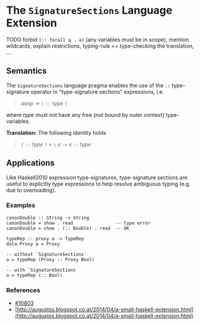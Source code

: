 # The `SignatureSections` Language Extension

TODO forbid `(:: forall a . a)` (any variables must be in scope), mention wildcards, explain restrictions, typing-rule == type-checking the translation, ...

## Semantics



The `SignatureSections` language pragma enables the use of the `::` type-signature operator in "type-signature sections" expressions, i.e.


>
>
> *aexp* → `(` `::` *type* `)`
>
>


where *type* must not have any free (not bound by outer context) type-variables.



**Translation:** The following identity holds


>
>
> `(` `::` *type* `)` = `\` *x* `->` *x* `::` *type*
>
>

## Applications



Like Haskell2010 expression type-signatures, type-signature sections are useful to explicitly type expressions to help resolve ambiguous typing (e.g. due to overloading).


### Examples


```
canonDouble :: String -> String
canonDouble = show . read                -- type error
canonDouble = show . (:: Double) . read  -- OK
```

```
typeRep :: proxy a -> TypeRep
data Proxy a = Proxy

-- without `SignatureSections`
a = typeRep (Proxy :: Proxy Bool)

-- with `SignatureSections
a = typeRep (:: Bool)
```

### References


- [\#10803](https://gitlab.haskell.org/ghc/ghc/issues/10803)
- [http://augustss.blogspot.co.at/2014/04/a-small-haskell-extension.html](http://augustss.blogspot.co.at/2014/04/a-small-haskell-extension.html)
